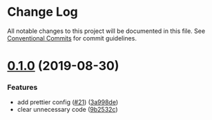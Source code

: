 # Change Log

All notable changes to this project will be documented in this file.
See [Conventional Commits](https://conventionalcommits.org) for commit guidelines.

# [0.1.0](https://github.com/mjolnirjs/mjolnir/compare/@mjolnir/tsconfig@0.0.2...@mjolnir/tsconfig@0.1.0) (2019-08-30)


### Features

* add prettier config ([#21](https://github.com/mjolnirjs/mjolnir/issues/21)) ([3a998de](https://github.com/mjolnirjs/mjolnir/commit/3a998de))
* clear unnecessary code ([9b2532c](https://github.com/mjolnirjs/mjolnir/commit/9b2532c))

